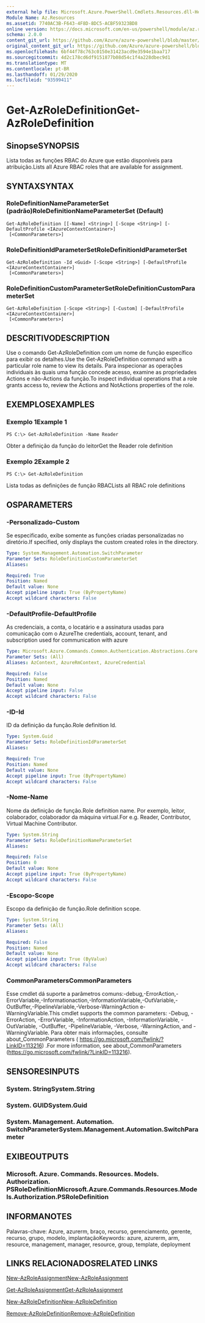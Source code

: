 ```yaml
---
external help file: Microsoft.Azure.PowerShell.Cmdlets.Resources.dll-Help.xml
Module Name: Az.Resources
ms.assetid: 7740AC3B-F643-4F8D-8DC5-ACBF59323BD8
online version: https://docs.microsoft.com/en-us/powershell/module/az.resources/get-azroledefinition
schema: 2.0.0
content_git_url: https://github.com/Azure/azure-powershell/blob/master/src/Resources/Resources/help/Get-AzRoleDefinition.md
original_content_git_url: https://github.com/Azure/azure-powershell/blob/master/src/Resources/Resources/help/Get-AzRoleDefinition.md
ms.openlocfilehash: 6bf44f78c763c0150e31423acd9e3594e1baa717
ms.sourcegitcommit: 4d2c178cd6df9151877b08d54c1f4a228dbec9d1
ms.translationtype: MT
ms.contentlocale: pt-BR
ms.lasthandoff: 01/29/2020
ms.locfileid: "93599411"
---
```

# <span data-ttu-id="a39b3-101">Get-AzRoleDefinition</span><span class="sxs-lookup"><span data-stu-id="a39b3-101">Get-AzRoleDefinition</span></span>

## <span data-ttu-id="a39b3-102">Sinopse</span><span class="sxs-lookup"><span data-stu-id="a39b3-102">SYNOPSIS</span></span>
<span data-ttu-id="a39b3-103">Lista todas as funções RBAC do Azure que estão disponíveis para atribuição.</span><span class="sxs-lookup"><span data-stu-id="a39b3-103">Lists all Azure RBAC roles that are available for assignment.</span></span>

## <span data-ttu-id="a39b3-104">SYNTAX</span><span class="sxs-lookup"><span data-stu-id="a39b3-104">SYNTAX</span></span>

### <span data-ttu-id="a39b3-105">RoleDefinitionNameParameterSet (padrão)</span><span class="sxs-lookup"><span data-stu-id="a39b3-105">RoleDefinitionNameParameterSet (Default)</span></span>
```
Get-AzRoleDefinition [[-Name] <String>] [-Scope <String>] [-DefaultProfile <IAzureContextContainer>]
 [<CommonParameters>]
```

### <span data-ttu-id="a39b3-106">RoleDefinitionIdParameterSet</span><span class="sxs-lookup"><span data-stu-id="a39b3-106">RoleDefinitionIdParameterSet</span></span>
```
Get-AzRoleDefinition -Id <Guid> [-Scope <String>] [-DefaultProfile <IAzureContextContainer>]
 [<CommonParameters>]
```

### <span data-ttu-id="a39b3-107">RoleDefinitionCustomParameterSet</span><span class="sxs-lookup"><span data-stu-id="a39b3-107">RoleDefinitionCustomParameterSet</span></span>
```
Get-AzRoleDefinition [-Scope <String>] [-Custom] [-DefaultProfile <IAzureContextContainer>]
 [<CommonParameters>]
```

## <span data-ttu-id="a39b3-108">DESCRITIVO</span><span class="sxs-lookup"><span data-stu-id="a39b3-108">DESCRIPTION</span></span>
<span data-ttu-id="a39b3-109">Use o comando Get-AzRoleDefinition com um nome de função específico para exibir os detalhes.</span><span class="sxs-lookup"><span data-stu-id="a39b3-109">Use the Get-AzRoleDefinition command with a particular role name to view its details.</span></span>
<span data-ttu-id="a39b3-110">Para inspecionar as operações individuais às quais uma função concede acesso, examine as propriedades Actions e não-Actions da função.</span><span class="sxs-lookup"><span data-stu-id="a39b3-110">To inspect individual operations that a role grants access to, review the Actions and NotActions properties of the role.</span></span>

## <span data-ttu-id="a39b3-111">EXEMPLOS</span><span class="sxs-lookup"><span data-stu-id="a39b3-111">EXAMPLES</span></span>

### <span data-ttu-id="a39b3-112">Exemplo 1</span><span class="sxs-lookup"><span data-stu-id="a39b3-112">Example 1</span></span>
```
PS C:\> Get-AzRoleDefinition -Name Reader
```

<span data-ttu-id="a39b3-113">Obter a definição da função do leitor</span><span class="sxs-lookup"><span data-stu-id="a39b3-113">Get the Reader role definition</span></span>

### <span data-ttu-id="a39b3-114">Exemplo 2</span><span class="sxs-lookup"><span data-stu-id="a39b3-114">Example 2</span></span>
```
PS C:\> Get-AzRoleDefinition
```

<span data-ttu-id="a39b3-115">Lista todas as definições de função RBAC</span><span class="sxs-lookup"><span data-stu-id="a39b3-115">Lists all RBAC role definitions</span></span>

## <span data-ttu-id="a39b3-116">OS</span><span class="sxs-lookup"><span data-stu-id="a39b3-116">PARAMETERS</span></span>

### <span data-ttu-id="a39b3-117">-Personalizado</span><span class="sxs-lookup"><span data-stu-id="a39b3-117">-Custom</span></span>
<span data-ttu-id="a39b3-118">Se especificado, exibe somente as funções criadas personalizadas no diretório.</span><span class="sxs-lookup"><span data-stu-id="a39b3-118">If specified, only displays the custom created roles in the directory.</span></span>

```yaml
Type: System.Management.Automation.SwitchParameter
Parameter Sets: RoleDefinitionCustomParameterSet
Aliases:

Required: True
Position: Named
Default value: None
Accept pipeline input: True (ByPropertyName)
Accept wildcard characters: False
```

### <span data-ttu-id="a39b3-119">-DefaultProfile</span><span class="sxs-lookup"><span data-stu-id="a39b3-119">-DefaultProfile</span></span>
<span data-ttu-id="a39b3-120">As credenciais, a conta, o locatário e a assinatura usadas para comunicação com o Azure</span><span class="sxs-lookup"><span data-stu-id="a39b3-120">The credentials, account, tenant, and subscription used for communication with azure</span></span>

```yaml
Type: Microsoft.Azure.Commands.Common.Authentication.Abstractions.Core.IAzureContextContainer
Parameter Sets: (All)
Aliases: AzContext, AzureRmContext, AzureCredential

Required: False
Position: Named
Default value: None
Accept pipeline input: False
Accept wildcard characters: False
```

### <span data-ttu-id="a39b3-121">-ID</span><span class="sxs-lookup"><span data-stu-id="a39b3-121">-Id</span></span>
<span data-ttu-id="a39b3-122">ID da definição da função.</span><span class="sxs-lookup"><span data-stu-id="a39b3-122">Role definition Id.</span></span>

```yaml
Type: System.Guid
Parameter Sets: RoleDefinitionIdParameterSet
Aliases:

Required: True
Position: Named
Default value: None
Accept pipeline input: True (ByPropertyName)
Accept wildcard characters: False
```

### <span data-ttu-id="a39b3-123">-Nome</span><span class="sxs-lookup"><span data-stu-id="a39b3-123">-Name</span></span>
<span data-ttu-id="a39b3-124">Nome da definição de função.</span><span class="sxs-lookup"><span data-stu-id="a39b3-124">Role definition name.</span></span>
<span data-ttu-id="a39b3-125">Por exemplo, leitor, colaborador, colaborador da máquina virtual.</span><span class="sxs-lookup"><span data-stu-id="a39b3-125">For e.g. Reader, Contributor, Virtual Machine Contributor.</span></span>

```yaml
Type: System.String
Parameter Sets: RoleDefinitionNameParameterSet
Aliases:

Required: False
Position: 0
Default value: None
Accept pipeline input: True (ByPropertyName)
Accept wildcard characters: False
```

### <span data-ttu-id="a39b3-126">-Escopo</span><span class="sxs-lookup"><span data-stu-id="a39b3-126">-Scope</span></span>
<span data-ttu-id="a39b3-127">Escopo da definição de função.</span><span class="sxs-lookup"><span data-stu-id="a39b3-127">Role definition scope.</span></span>

```yaml
Type: System.String
Parameter Sets: (All)
Aliases:

Required: False
Position: Named
Default value: None
Accept pipeline input: True (ByValue)
Accept wildcard characters: False
```

### <span data-ttu-id="a39b3-128">CommonParameters</span><span class="sxs-lookup"><span data-stu-id="a39b3-128">CommonParameters</span></span>
<span data-ttu-id="a39b3-129">Esse cmdlet dá suporte a parâmetros comuns:-debug,-ErrorAction,-ErrorVariable,-Informationaction,-InformationVariable,-OutVariable,-OutBuffer,-PipelineVariable,-Verbose-WarningAction e-WarningVariable.</span><span class="sxs-lookup"><span data-stu-id="a39b3-129">This cmdlet supports the common parameters: -Debug, -ErrorAction, -ErrorVariable, -InformationAction, -InformationVariable, -OutVariable, -OutBuffer, -PipelineVariable, -Verbose, -WarningAction, and -WarningVariable.</span></span> <span data-ttu-id="a39b3-130">Para obter mais informações, consulte about_CommonParameters ( https://go.microsoft.com/fwlink/?LinkID=113216) .</span><span class="sxs-lookup"><span data-stu-id="a39b3-130">For more information, see about_CommonParameters (https://go.microsoft.com/fwlink/?LinkID=113216).</span></span>

## <span data-ttu-id="a39b3-131">SENSORES</span><span class="sxs-lookup"><span data-stu-id="a39b3-131">INPUTS</span></span>

### <span data-ttu-id="a39b3-132">System. String</span><span class="sxs-lookup"><span data-stu-id="a39b3-132">System.String</span></span>

### <span data-ttu-id="a39b3-133">System. GUID</span><span class="sxs-lookup"><span data-stu-id="a39b3-133">System.Guid</span></span>

### <span data-ttu-id="a39b3-134">System. Management. Automation. SwitchParameter</span><span class="sxs-lookup"><span data-stu-id="a39b3-134">System.Management.Automation.SwitchParameter</span></span>

## <span data-ttu-id="a39b3-135">EXIBE</span><span class="sxs-lookup"><span data-stu-id="a39b3-135">OUTPUTS</span></span>

### <span data-ttu-id="a39b3-136">Microsoft. Azure. Commands. Resources. Models. Authorization. PSRoleDefinition</span><span class="sxs-lookup"><span data-stu-id="a39b3-136">Microsoft.Azure.Commands.Resources.Models.Authorization.PSRoleDefinition</span></span>

## <span data-ttu-id="a39b3-137">INFORMA</span><span class="sxs-lookup"><span data-stu-id="a39b3-137">NOTES</span></span>
<span data-ttu-id="a39b3-138">Palavras-chave: Azure, azurerm, braço, recurso, gerenciamento, gerente, recurso, grupo, modelo, implantação</span><span class="sxs-lookup"><span data-stu-id="a39b3-138">Keywords: azure, azurerm, arm, resource, management, manager, resource, group, template, deployment</span></span>

## <span data-ttu-id="a39b3-139">LINKS RELACIONADOS</span><span class="sxs-lookup"><span data-stu-id="a39b3-139">RELATED LINKS</span></span>

[<span data-ttu-id="a39b3-140">New-AzRoleAssignment</span><span class="sxs-lookup"><span data-stu-id="a39b3-140">New-AzRoleAssignment</span></span>](./New-AzRoleAssignment.md)

[<span data-ttu-id="a39b3-141">Get-AzRoleAssignment</span><span class="sxs-lookup"><span data-stu-id="a39b3-141">Get-AzRoleAssignment</span></span>](./Get-AzRoleAssignment.md)

[<span data-ttu-id="a39b3-142">New-AzRoleDefinition</span><span class="sxs-lookup"><span data-stu-id="a39b3-142">New-AzRoleDefinition</span></span>](./New-AzRoleDefinition.md)

[<span data-ttu-id="a39b3-143">Remove-AzRoleDefinition</span><span class="sxs-lookup"><span data-stu-id="a39b3-143">Remove-AzRoleDefinition</span></span>](./Remove-AzRoleDefinition.md)

